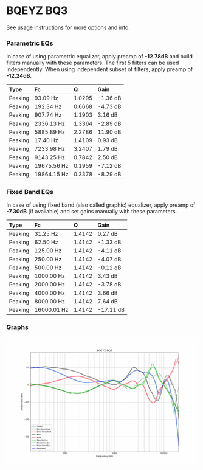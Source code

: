 # BQEYZ BQ3
See [usage instructions](https://github.com/jaakkopasanen/AutoEq#usage) for more options and info.

### Parametric EQs
In case of using parametric equalizer, apply preamp of **-12.78dB** and build filters manually
with these parameters. The first 5 filters can be used independently.
When using independent subset of filters, apply preamp of **-12.24dB**.

| Type    | Fc          |      Q | Gain     |
|:--------|:------------|:-------|:---------|
| Peaking | 93.09 Hz    | 1.0295 | -1.36 dB |
| Peaking | 192.34 Hz   | 0.6668 | -4.73 dB |
| Peaking | 907.74 Hz   | 1.1903 | 3.16 dB  |
| Peaking | 2336.13 Hz  | 1.3364 | -2.89 dB |
| Peaking | 5885.89 Hz  | 2.2786 | 11.90 dB |
| Peaking | 17.40 Hz    | 1.4109 | 0.93 dB  |
| Peaking | 7233.98 Hz  | 3.2407 | 1.79 dB  |
| Peaking | 9143.25 Hz  | 0.7842 | 2.50 dB  |
| Peaking | 19675.56 Hz | 0.1959 | -7.12 dB |
| Peaking | 19864.15 Hz | 0.3378 | -8.29 dB |

### Fixed Band EQs
In case of using fixed band (also called graphic) equalizer, apply preamp of **-7.30dB**
(if available) and set gains manually with these parameters.

| Type    | Fc          |      Q | Gain      |
|:--------|:------------|:-------|:----------|
| Peaking | 31.25 Hz    | 1.4142 | 0.27 dB   |
| Peaking | 62.50 Hz    | 1.4142 | -1.33 dB  |
| Peaking | 125.00 Hz   | 1.4142 | -4.11 dB  |
| Peaking | 250.00 Hz   | 1.4142 | -4.07 dB  |
| Peaking | 500.00 Hz   | 1.4142 | -0.12 dB  |
| Peaking | 1000.00 Hz  | 1.4142 | 3.43 dB   |
| Peaking | 2000.00 Hz  | 1.4142 | -3.78 dB  |
| Peaking | 4000.00 Hz  | 1.4142 | 3.66 dB   |
| Peaking | 8000.00 Hz  | 1.4142 | 7.64 dB   |
| Peaking | 16000.01 Hz | 1.4142 | -17.11 dB |

### Graphs
![](./BQEYZ%20BQ3.png)